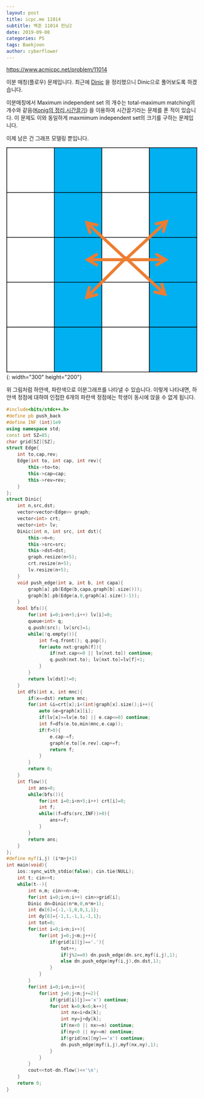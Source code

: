 ```yaml
---
layout: post
title: icpc.me 11014
subtitle: 백준 11014 컨닝2
date: 2019-09-08
categories: PS
tags: Baekjoon
author: cyberflower
---
```


<https://www.acmicpc.net/problem/11014>

이분 매칭(플로우) 문제입니다. 최근에 [Dinic](https://cyberflower.github.io/2019/09/06/dinic.html) 을 정리했으니 Dinic으로 풀어보도록 하겠습니다.

이분매칭에서 Maximum independent set 의 개수는 total-maximum matching의 개수와 같음([Konig의 정리,시간끌기](https://cyberflower.github.io/2019/08/15/icpc17402.html)) 을 이용하여 시간끌기라는 문제를 푼 적이 있습니다. 이 문제도 이와 동일하게 maxmimum independent set의 크기를 구하는 문제입니다.

이제 남은 건 그래프 모델링 뿐입니다. 

![그래프](/img/2019-09-08-icpc11014-1.png){: width="300" height="200"}

위 그림처럼 하얀색, 파란색으로 이분그래프를 나타낼 수 있습니다. 이렇게 나타내면, 하얀색 정점에 대하여 인접한 6개의 파란색 정점에는 학생이 동시에 앉을 수 없게 됩니다.

```cpp
#include<bits/stdc++.h>
#define pb push_back
#define INF (int)1e9
using namespace std;
const int SZ=85;
char grid[SZ][SZ];
struct Edge{
	int to,cap,rev;
	Edge(int to, int cap, int rev){
		this->to=to;
		this->cap=cap;
		this->rev=rev;
	}
};
struct Dinic{
	int n,src,dst;
	vector<vector<Edge>> graph;
	vector<int> crt;
	vector<int> lv;
	Dinic(int n, int src, int dst){
		this->n=n;
		this->src=src;
		this->dst=dst;
		graph.resize(n+5);
		crt.resize(n+5);
		lv.resize(n+5);
	}
	void push_edge(int a, int b, int capa){
		graph[a].pb(Edge(b,capa,graph[b].size()));
		graph[b].pb(Edge(a,0,graph[a].size()-1));
	}
	bool bfs(){
		for(int i=0;i<n+5;i++) lv[i]=0;
		queue<int> q;
		q.push(src); lv[src]=1;
		while(!q.empty()){
			int f=q.front(); q.pop();
			for(auto nxt:graph[f]){
				if(nxt.cap<=0 || lv[nxt.to]) continue;
				q.push(nxt.to); lv[nxt.to]=lv[f]+1;
			}
		}
		return lv[dst]!=0;
	}
	int dfs(int x, int mnc){
		if(x==dst) return mnc;
		for(int &i=crt[x];i<(int)graph[x].size();i++){
			auto &e=graph[x][i];
			if(lv[x]>=lv[e.to] || e.cap<=0) continue;
			int f=dfs(e.to,min(mnc,e.cap));
			if(f>0){
				e.cap-=f;
				graph[e.to][e.rev].cap+=f;
				return f;
			}
		}
		return 0;
	}
	int flow(){
		int ans=0;
		while(bfs()){
			for(int i=0;i<n+5;i++) crt[i]=0;
			int f;
			while((f=dfs(src,INF))>0){
				ans+=f;
			}
		}
		return ans;
	}
};
#define myf(i,j) (i*m+j+1)
int main(void){
	ios::sync_with_stdio(false); cin.tie(NULL);
	int t; cin>>t;
	while(t--){
		int n,m; cin>>n>>m;
		for(int i=0;i<n;i++) cin>>grid[i];
		Dinic dn=Dinic(n*m,0,n*m+1);
		int dx[6]={-1,-1,0,0,1,1};
		int dy[6]={-1,1,-1,1,-1,1};
		int tot=0;
		for(int i=0;i<n;i++){
			for(int j=0;j<m;j++){
				if(grid[i][j]=='.'){
					tot++;
					if(j%2==0) dn.push_edge(dn.src,myf(i,j),1);
					else dn.push_edge(myf(i,j),dn.dst,1);
				}
			}
		}
		for(int i=0;i<n;i++){
			for(int j=0;j<m;j+=2){
				if(grid[i][j]=='x') continue;
				for(int k=0;k<6;k++){
					int nx=i+dx[k];
					int ny=j+dy[k];
					if(nx<0 || nx>=n) continue;
					if(ny<0 || ny>=m) continue;
					if(grid[nx][ny]=='x') continue;
					dn.push_edge(myf(i,j),myf(nx,ny),1);
				}
			}
		}
		cout<<tot-dn.flow()<<'\n';
	}
	return 0;
}
```
